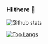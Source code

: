 ### Hi there 👋

<!--
**mesinkasir/mesinkasir** is a ✨ _special_ ✨ repository because its `README.md` (this file) appears on your GitHub profile.
-->
![Github stats](https://github-readme-stats.vercel.app/api?username=mesinkasir&theme=midnight-purple&show_icons=true&count_private=true)

[![Top Langs](https://github-readme-stats.vercel.app/api/top-langs/?username=mesinkasir&layout=compact)](https://github.com/mesinkasir/github-readme-stats)
